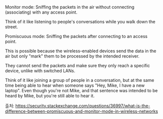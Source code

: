 Monitor mode: Sniffing the packets in the air without connecting (associating) with any access point.

Think of it like listening to people's conversations while you walk down the street.

Promiscuous mode: Sniffing the packets after connecting to an access point. 

This is possible because the wireless-enabled devices send the data in the air but only "mark" them to be processed by the intended receiver. 

They cannot send the packets and make sure they only reach a specific device, unlike with switched LANs.

Think of it like joining a group of people in a conversation, but at the same time being able to hear when someone says "Hey, Mike, I have a new laptop".
Even though you're not Mike, and that sentence was intended to be heard by Mike, but you're still able to hear it.

출처: https://security.stackexchange.com/questions/36997/what-is-the-difference-between-promiscuous-and-monitor-mode-in-wireless-networks
